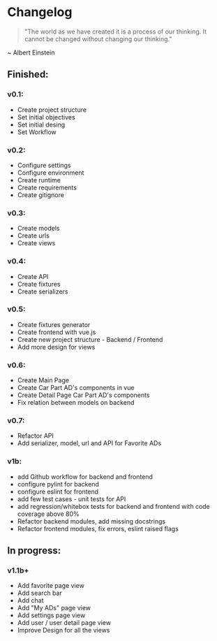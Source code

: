 # Changelog 

>"The world as we have created it is a process of our thinking. It cannot be changed without changing our thinking."

~ Albert Einstein


## Finished:

### v0.1:

- Create project structure
- Set initial objectives
- Set initial desing
- Set Workflow

### v0.2:

- Configure settings
- Configure environment
- Create runtime
- Create requirements
- Create gitignore 

### v0.3:

- Create models
- Create urls
- Create views

### v0.4:

- Create API
- Create fixtures
- Create serializers

### v0.5:

- Create fixtures generator
- Create frontend with vue.js
- Create new project structure - Backend / Frontend
- Add more design for views

### v0.6:

- Create Main Page
- Create Car Part AD's components in vue
- Create Detail Page Car Part AD's components
- Fix relation between models on backend

### v0.7:

- Refactor API
- Add serializer, model, url and API for Favorite ADs

### v1b:

- add Github workflow for backend and frontend
- configure pylint for backend
- configure eslint for frontend
- add few test cases - unit tests for API
- add regression/whitebox tests for backend and frontend with code coverage above 80%
- Refactor backend modules, add missing docstrings
- Refactor frontend modules, fix errors, eslint raised flags

## In progress:

### v1.1b+

- Add favorite page view
- Add search bar
- Add chat
- Add "My ADs" page view
- Add settings page view 
- Add user / user detail page view
- Improve Design for all the views